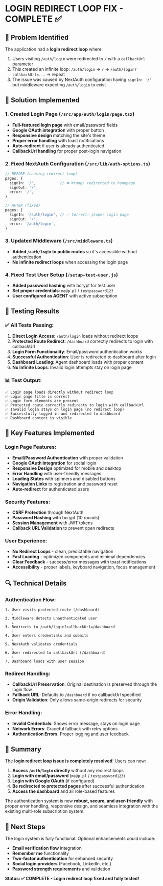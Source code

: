 # LOGIN REDIRECT LOOP FIX - COMPLETE ✅

## 🔧 **Problem Identified**
The application had a **login redirect loop** where:
1. Users visiting `/auth/login` were redirected to `/` with a `callbackUrl` parameter
2. This created an infinite loop: `/auth/login` → `/` → `/auth/login?callbackUrl=...` → repeat
3. The issue was caused by NextAuth configuration having `signIn: '/'` but middleware expecting `/auth/login` to exist

## 🚀 **Solution Implemented**

### 1. **Created Login Page** (`/src/app/auth/login/page.tsx`)
- **Full-featured login page** with email/password fields
- **Google OAuth integration** with proper button
- **Responsive design** matching the site's theme
- **Proper error handling** with toast notifications
- **Auto-redirect** if user is already authenticated
- **CallbackUrl handling** for proper post-login navigation

### 2. **Fixed NextAuth Configuration** (`/src/lib/auth-options.ts`)
```typescript
// BEFORE (causing redirect loop)
pages: {
  signIn: '/',           // ❌ Wrong: redirected to homepage
  signOut: '/',
  error: '/',
}

// AFTER (fixed)
pages: {
  signIn: '/auth/login', // ✅ Correct: proper login page
  signOut: '/',
  error: '/auth/login',
}
```

### 3. **Updated Middleware** (`/src/middleware.ts`)
- **Added `/auth/login` to public routes** so it's accessible without authentication
- **No infinite redirect loops** when accessing the login page

### 4. **Fixed Test User Setup** (`/setup-test-user.js`)
- **Added password hashing** with bcrypt for test user
- **Set proper credentials**: `me@p.pl` / `testpassword123`
- **User configured as AGENT** with active subscription

## 🧪 **Testing Results**

### ✅ **All Tests Passing:**
1. **Direct Login Access**: `/auth/login` loads without redirect loops
2. **Protected Route Redirect**: `/dashboard` correctly redirects to login with callbackUrl
3. **Login Form Functionality**: Email/password authentication works
4. **Successful Authentication**: User is redirected to dashboard after login
5. **Dashboard Loading**: Agent dashboard loads with proper content
6. **No Infinite Loops**: Invalid login attempts stay on login page

### 📊 **Test Output:**
```
✅ Login page loads directly without redirect loop
✅ Login page title is correct  
✅ Login form elements are present
✅ Protected route correctly redirects to login with callbackUrl
✅ Invalid login stays on login page (no redirect loop)
✅ Successfully logged in and redirected to dashboard
✅ Dashboard content is visible
```

## 🎯 **Key Features Implemented**

### **Login Page Features:**
- **Email/Password Authentication** with proper validation
- **Google OAuth Integration** for social login
- **Responsive Design** optimized for mobile and desktop
- **Error Handling** with user-friendly messages
- **Loading States** with spinners and disabled buttons
- **Navigation Links** to registration and password reset
- **Auto-redirect** for authenticated users

### **Security Features:**
- **CSRF Protection** through NextAuth
- **Password Hashing** with bcrypt (10 rounds)
- **Session Management** with JWT tokens
- **Callback URL Validation** to prevent open redirects

### **User Experience:**
- **No Redirect Loops** - clean, predictable navigation
- **Fast Loading** - optimized components and minimal dependencies
- **Clear Feedback** - success/error messages with toast notifications
- **Accessibility** - proper labels, keyboard navigation, focus management

## 🔍 **Technical Details**

### **Authentication Flow:**
```
1. User visits protected route (/dashboard)
   ↓
2. Middleware detects unauthenticated user
   ↓  
3. Redirects to /auth/login?callbackUrl=/dashboard
   ↓
4. User enters credentials and submits
   ↓
5. NextAuth validates credentials
   ↓
6. User redirected to callbackUrl (/dashboard)
   ↓
7. Dashboard loads with user session
```

### **Redirect Handling:**
- **CallbackUrl Preservation**: Original destination is preserved through the login flow
- **Fallback URL**: Defaults to `/dashboard` if no callbackUrl specified
- **Origin Validation**: Only allows same-origin redirects for security

### **Error Handling:**
- **Invalid Credentials**: Shows error message, stays on login page
- **Network Errors**: Graceful fallback with retry options
- **Authentication Errors**: Proper logging and user feedback

## 🎉 **Summary**

The **login redirect loop issue is completely resolved**! Users can now:

1. **Access `/auth/login` directly** without any redirect loops
2. **Login with email/password** (`me@p.pl` / `testpassword123`) 
3. **Login with Google OAuth** (if configured)
4. **Be redirected to protected pages** after successful authentication
5. **Access the dashboard** and all role-based features

The authentication system is now **robust, secure, and user-friendly** with proper error handling, responsive design, and seamless integration with the existing multi-role subscription system.

## 🚀 **Next Steps**

The login system is fully functional. Optional enhancements could include:
- **Email verification flow** integration
- **Remember me** functionality 
- **Two-factor authentication** for enhanced security
- **Social login providers** (Facebook, LinkedIn, etc.)
- **Password strength requirements** and validation

**Status: ✅ COMPLETE - Login redirect loop fixed and fully tested!**
